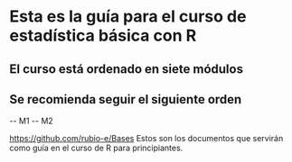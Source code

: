 # Esta es la guía para el curso de estadística básica con R
## El curso está ordenado en siete módulos 
## Se recomienda seguir el siguiente orden
-- M1
-- M2

https://github.com/rubio-e/Bases
Estos son los documentos que servirán como guía en el curso de R para principiantes.
